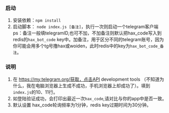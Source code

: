 
### 启动
1. 安装依赖：`npm install`
2. 启动脚本： `node index.js [备注]`，执行一次则启动一个telegram客户端
ps：备注一般填telegramID,也可不加，不加备注则默认把hax_code写入到redis的`hax_bot_code` key中。加备注，用于区分不同的telegram账号，因为你可能会用多个tg号撸hax或woiden，此时redis中的key为`hax_bot_code_备注`。


### 说明
1. 在 https://my.telegram.org/获取，点击API development tools （不知道为什么，我在电脑浏览器上生成不成功，手机浏览器上却成功了）。填到`index.js`的10、11行。
2. 如登陆验证成功，会打印出最近一次`hax_code`,请对比与你的app中是否一致。
3. 默认设置 hax_code轮询频率为1分钟，redis key过期时间为30分钟。
